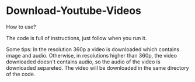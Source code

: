 # Download-Youtube-Videos
How to use?

The code is full of instructions, just follow when you run it.

Some tips:
In the resolution 360p a video is downloaded which contains image and audio.
Otherwise, in resolutions higher than 360p, the video downloaded doesn't contains audio, so the audio of the video is downloaded separeted.
The video will be downloaded in the same directory of the code.
